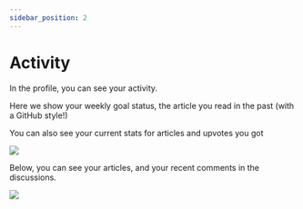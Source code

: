 ```yaml
---
sidebar_position: 2
---
```


# Activity

In the profile, you can see your activity.

Here we show your weekly goal status, the article you read in the past (with a GitHub style!)

You can also see your current stats for articles and upvotes you got

![](https://daily-now-res.cloudinary.com/image/upload/v1637591673/docs/911-dd18bd332f44a86a9c3c10e2f5abe5e5e497723a.png)

Below, you can see your articles, and your recent comments in the discussions.

![](https://daily-now-res.cloudinary.com/image/upload/v1636632978/docs/activity.svg)
